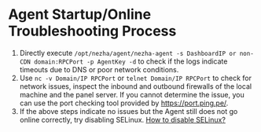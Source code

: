 # Agent Startup/Online Troubleshooting Process
1. Directly execute `/opt/nezha/agent/nezha-agent -s DashboardIP or non-CDN domain:RPCPort -p AgentKey -d` to check if the logs indicate timeouts due to DNS or poor network conditions.
2. Use `nc -v Domain/IP RPCPort` or `telnet Domain/IP RPCPort` to check for network issues, inspect the inbound and outbound firewalls of the local machine and the panel server. If you cannot determine the issue, you can use the port checking tool provided by <https://port.ping.pe/>.
3. If the above steps indicate no issues but the Agent still does not go online correctly, try disabling SELinux. [How to disable SELinux?](https://www.google.com/search?q=disable+SELINUX)